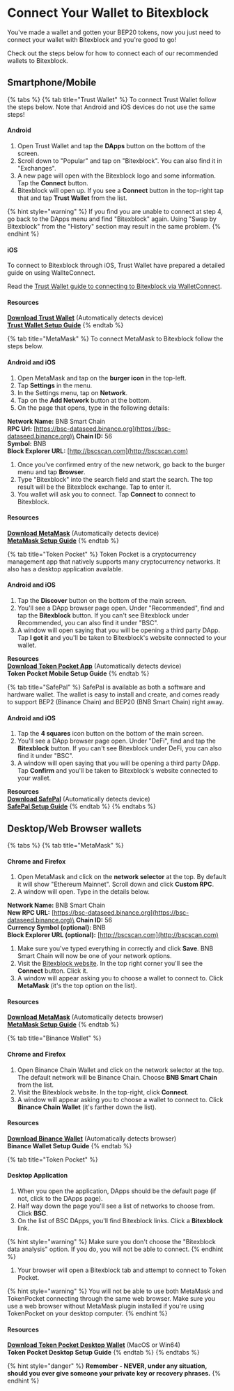 # Connect Your Wallet to Bitexblock

You've made a wallet and gotten your BEP20 tokens, now you just need to connect your wallet with Bitexblock and you're good to go!

Check out the steps below for how to connect each of our recommended wallets to Bitexblock.

## Smartphone/Mobile

{% tabs %}
{% tab title="Trust Wallet" %}
To connect Trust Wallet follow the steps below. Note that Android and iOS devices do not use the same steps!

#### Android

1. Open Trust Wallet and tap the **DApps** button on the bottom of the screen.
2. Scroll down to "Popular" and tap on "Bitexblock". You can also find it in "Exchanges".
3. A new page will open with the Bitexblock logo and some information. Tap the **Connect** button.
4. Bitexblock will open up. If you see a **Connect** button in the top-right tap that and tap **Trust Wallet** from the list.

{% hint style="warning" %}
If you find you are unable to connect at step 4, go back to the DApps menu and find "Bitexblock" again. Using "Swap by Bitexblock" from the "History" section may result in the same problem.
{% endhint %}

#### iOS

To connect to Bitexblock through iOS, Trust Wallet have prepared a detailed guide on using WallteConnect.

Read the [Trust Wallet guide to connecting to Bitexblock via WalletConnect](https://community.trustwallet.com/t/using-walletconnect-to-access-bitexblock/212307).

#### **Resources**

[**Download Trust Wallet**](https://trustwallet.com) (Automatically detects device)\
[**Trust Wallet Setup Guide**](https://www.binance.com/en/blog/421499824684901157/how-to-set-up-and-use-trust-wallet-for-binance-smart-chain)
{% endtab %}

{% tab title="MetaMask" %}
To connect MetaMask to Bitexblock follow the steps below.

#### Android and iOS

1. Open MetaMask and tap on the **burger icon** in the top-left.
2. Tap **Settings** in the menu.
3. In the Settings menu, tap on **Network**.
4. Tap on the **Add Network** button at the bottom.
5. On the page that opens, type in the following details:

**Network Name:** BNB Smart Chain\
**RPC Url:** [https://bsc-dataseed.binance.org](https://bsc-dataseed.binance.org)\
**Chain ID:** 56\
**Symbol:** BNB\
**Block Explorer URL:** [http://bscscan.com](http://bscscan.com)

1. Once you've confirmed entry of the new network, go back to the burger menu and tap **Browser**.
2. Type "Bitexblock" into the search field and start the search. The top result will be the Bitexblock exchange. Tap to enter it.
3. You wallet will ask you to connect. Tap **Connect** to connect to Bitexblock.

#### Resources

[**Download MetaMask**](https://metamask.io/download.html) (Automatically detects device)\
[**MetaMask Setup Guide**](https://academy.binance.com/en/articles/connecting-metamask-to-binance-smart-chain\))
{% endtab %}

{% tab title="Token Pocket" %}
Token Pocket is a cryptocurrency management app that natively supports many cryptocurrency networks. It also has a desktop application available.

#### **Android and iOS**

1. Tap the **Discover** button on the bottom of the main screen.
2. You'll see a DApp browser page open. Under "Recommended", find and tap the **Bitexblock** button. If you can't see Bitexblock under Recommended, you can also find it under "BSC".
3. A window will open saying that you will be opening a third party DApp. Tap **I got it** and you'll be taken to Bitexblock's website connected to your wallet.

**Resources**\
[**Download Token Pocket App**](https://www.tokenpocket.pro/en/download/app) (Automatically detects device)\
**Token Pocket Mobile Setup Guide**
{% endtab %}

{% tab title="SafePal" %}
SafePal is available as both a software and hardware wallet. The wallet is easy to install and create, and comes ready to support BEP2 (Binance Chain) and BEP20 (BNB Smart Chain) right away.

#### **Android and iOS**

1. Tap the **4 squares** icon button on the bottom of the main screen.
2. You'll see a DApp browser page open. Under "DeFi", find and tap the **Bitexblock** button. If you can't see Bitexblock under DeFi, you can also find it under "BSC".
3. A window will open saying that you will be opening a third party DApp. Tap **Confirm** and you'll be taken to Bitexblock's website connected to your wallet.

**Resources**\
​[**Download SafePal**](https://safepal.io/download) (Automatically detects device)\
[**SafePal Setup Guide**](https://blog.safepal.io/binance-smart-chain-x-safepal/)
{% endtab %}
{% endtabs %}

## **Desktop/Web Browser wallets**

{% tabs %}
{% tab title="MetaMask" %}
#### Chrome and Firefox

1. Open MetaMask and click on the **network selector** at the top. By default it will show "Ethereum Mainnet". Scroll down and click **Custom RPC**.
2. A window will open. Type in the details below.

**Network Name:** BNB Smart Chain\
**New RPC URL:** [https://bsc-dataseed.binance.org](https://bsc-dataseed.binance.org)\
**Chain ID:** 56\
**Currency Symbol (optional):** BNB\
**Block Explorer URL (optional):** [http://bscscan.com](http://bscscan.com)

1. Make sure you've typed everything in correctly and click **Save**. BNB Smart Chain will now be one of your network options.
2. Visit the [Bitexblock website](https://dex.bitexblock.com). In the top right corner you'll see the **Connect** button. Click it.
3. A window will appear asking you to choose a wallet to connect to. Click **MetaMask** (it's the top option on the list).

#### Resources

[**Download MetaMask**](https://metamask.io/download.html) (Automatically detects browser)\
[**MetaMask Setup Guide**](https://academy.binance.com/en/articles/connecting-metamask-to-binance-smart-chain)
{% endtab %}

{% tab title="Binance Wallet" %}
#### Chrome and Firefox

1. Open Binance Chain Wallet and click on the network selector at the top. The default network will be Binance Chain. Choose **BNB Smart Chain** from the list.
2. Visit the Bitexblock website. In the top-right, click **Connect**.
3. A window will appear asking you to choose a wallet to connect to. Click **Binance Chain Wallet** (it's farther down the list).

#### Resources

[**Download Binance Wallet**](https://www.binance.org/en) (Automatically detects browser)\
**Binance Wallet Setup Guide**
{% endtab %}

{% tab title="Token Pocket" %}
#### Desktop Application

1. When you open the application, DApps should be the default page (if not, click to the DApps page).
2. Half way down the page you'll see a list of networks to choose from. Click **BSC**.
3. On the list of BSC DApps, you'll find Bitexblock links. Click a **Bitexblock** link.

{% hint style="warning" %}
Make sure you don't choose the "Bitexblock data analysis" option. If you do, you will not be able to connect.
{% endhint %}

1. Your browser will open a Bitexblock tab and attempt to connect to Token Pocket.

{% hint style="warning" %}
You will not be able to use both MetaMask and TokenPocket connecting through the same web browser. Make sure you use a web browser without MetaMask plugin installed if you're using TokenPocket on your desktop computer.
{% endhint %}

#### Resources

[**Download Token Pocket Desktop Wallet**](https://www.tokenpocket.pro/en/download/pc) (MacOS or Win64)\
**Token Pocket Desktop Setup Guide**
{% endtab %}
{% endtabs %}

{% hint style="danger" %}
**Remember - NEVER, under any situation, should you ever give someone your private key or recovery phrases.**
{% endhint %}
